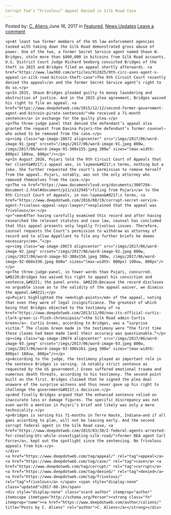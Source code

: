 ```yaml
---
Corrupt Fed’s “Frivolous” Appeal Denied in Silk Road Case
---
```

<article class="post-listing post-20666 post type-post status-publish format-standard has-post-thumbnail hentry  tag-appeal tag-case tag-corrupt tag-denied tag-frivolous 
    <div class="post-inner">
        <span>Posted by: <a href="https://www.deepdotweb.com/author/caliens/" title="">C. Aliens </a></span>
    <span>June 16, 2017</span>
    <span>in <a href="https://www.deepdotweb.com/category/deepdot-news/" rel="category tag">Featured</a>, <a href="https://www.deepdotweb.com/category/news-updates/" rel="category tag">News Updates</a></span>
    <span><a href="https://www.deepdotweb.com/2017/06/16/corrupt-feds-frivolous-appeal-denied-silk-road-case/#respond">Leave a comment</a></span>
    </p>
    <div class="clear"></div>
    
    <p>At least two former members of the US law enforcement agencies tasked with taking down the Silk Road demonstrated gross abuse of power. One of the two, a former Secret Service agent named Shaun W. Bridges, stole more than $800,000 in bitcoins from Silk Road accounts. U.S. District Court Judge Richard Seeborg convicted Bridges of the theft in 2015 and Bridges filed an appeal shortly afterwards. <a href="https://www.law360.com/articles/912825/9th-circ-axes-agent-s-appeal-in-silk-road-bitcoin-theft-case">The 9th Circuit Court recently denied the appeal</a> and the former Secret Service agent’s right to do so.</p>
    <p>In 2015, Shaun Bridges pleaded guilty to money laundering and obstruction of justice. And in the 2015 plea agreement, Bridges waived his right to file an appeal. <a href="https://www.deepdotweb.com/2015/12/12/second-former-government-agent-and-bitcoin-pirate-sentenced/">He received a 71-month sentence</a> in exchange for the guilty plea.</p>
    <p>The three-judge panel that denied the defendant’s appeal also granted the request from Davina Pujari—the defendant’s former counsel—who asked to be removed from the case.</p>
    <p><img class="wp-image-20672 aligncenter" src="/imgs/2017/06/word-image-91.jpeg" srcset="/imgs/2017/06/word-image-91.jpeg 800w, /imgs/2017/06/word-image-91-300x155.jpeg 300w" sizes="(max-width: 800px) 100vw, 800px"/></p>
    <p>In August 2016, Pujari told the 9th Circuit Court of Appeals that her client&#8217;s appeal was, in layman&#8217;s terms, nothing but a joke. She further requested the court’s permission to remove herself from the appeal. Pujari, notably, was not the only attorney who removed themselves from the case.</p>
    <p>The <a href="https://www.documentcloud.org/documents/3007294-Document-2.html#document/p11/a312945">filing from Pujari</a> to the 9th Circuit Court of Appeals, in non-layman&#8217;s terms, <a href="https://www.deepdotweb.com/2016/08/19/corrupt-secret-service-agent-frivolous-appeal-says-lawyer/">explained that the appeal was frivolous</a>:</p>
    <p>“<em>After having carefully examined this record and after having researched the relevant statutes and case law, counsel has concluded that this appeal presents only legally frivolous issues. Therefore, counsel requests the Court’s permission to withdraw as attorney of record and to allow Appellant to file any further briefs he deems necessary</em>.”</p>
    <p><img class="wp-image-20673 aligncenter" src="/imgs/2017/06/word-image-92.jpeg" srcset="/imgs/2017/06/word-image-92.jpeg 800w, /imgs/2017/06/word-image-92-300x150.jpeg 300w, /imgs/2017/06/word-image-92-660x330.jpeg 660w" sizes="(max-width: 800px) 100vw, 800px"/></p>
    <p>The three-judge-panel, in fewer words than Pujari, concurred. &#8220;Bridges has waived his right to appeal his conviction and sentence,&#8221; the panel wrote. &#8220;Because the record discloses no arguable issue as to the validity of the appeal waiver, we dismiss the appeal.&#8221;</p>
    <p>Pujari highlighted the <em>high-points</em> of the appeal, noting that even they were of legal insignificance. The greatest of which being that Bridges objected to the testimony of <a href="https://www.deepdotweb.com/2013/11/08/now-its-official-curtis-clark-green-is-flush-chronicpain/">the Silk Road admin Curtis Green</a>. Curtis Green, according to Bridges, was a “surprise victim.” The claims Green made in the testimony were “the first time those claims had been made [and] their accuracy was questionable.”</p>
    <p><img class="wp-image-20674 aligncenter" src="/imgs/2017/06/word-image-93.jpeg" srcset="/imgs/2017/06/word-image-93.jpeg 800w, /imgs/2017/06/word-image-93-300x161.jpeg 300w" sizes="(max-width: 800px) 100vw, 800px"/></p>
    <p>According to the judge, the testimony played an important role in the sentence Bridges is serving. (A notably strict sentence as requested by the US government.) Green suffered emotional trauma and numerous death threats, according to his testimony. The second point built on the first. Bridges claimed that he signed the plea deal unaware of the surprise witness and thus never gave up his right to challenge the government&#8217;s decision.</p>
    <p>And finally Bridges argued that the enhanced sentence relied on inaccurate loss or damage figures. The specific discrepancy was not even worth a mention in Pujari’s brief and likely was only a mere technicality.</p>
    <p>Bridges is serving his 71-months in Terre Haute, Indiana—and if all goes according to plan, will not be leaving early. And the second corrupt federal agent in the Silk Road case, <a href="https://www.deepdotweb.com/2015/03/30/2-federal-agents-arrested-for-stealing-btc-while-investigating-silk-road/">former DEA agent Carl Force</a>, kept out the spotlight since the sentencing. No frivolous appeals from him.</p>
    </div>
    <a href="https://www.deepdotweb.com/tag/appeal/" rel="tag">appeal</a> <a href="https://www.deepdotweb.com/tag/case/" rel="tag">case</a> <a href="https://www.deepdotweb.com/tag/corrupt/" rel="tag">corrupt</a> <a href="https://www.deepdotweb.com/tag/denied/" rel="tag">denied</a>  <a href="https://www.deepdotweb.com/tag/frivolous/" rel="tag">frivolous</a> </span> <span style="display:none" class="updated">2017-06-16</span>
    <div style="display:none" class="vcard author" itemprop="author" itemscope itemtype="http://schema.org/Person"><strong class="fn" itemprop="name"><a href="https://www.deepdotweb.com/author/caliens/" title="Posts by C. Aliens" rel="author">C. Aliens</a></strong></div>
    
